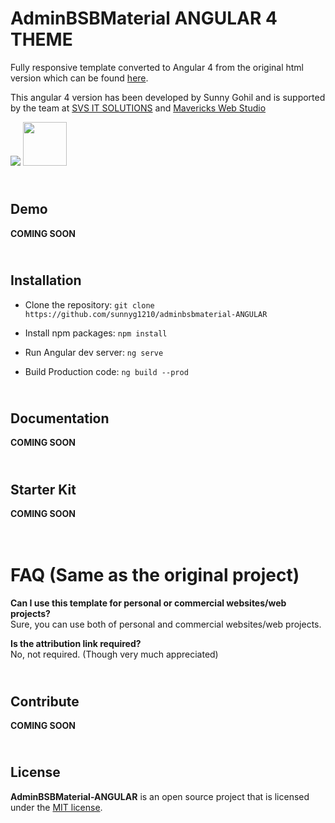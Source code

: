 AdminBSBMaterial ANGULAR 4 THEME
=======================

Fully responsive template converted to Angular 4 from the original html version which can be found [here](https://github.com/gurayyarar/AdminBSBMaterialDesign#readme).

This angular 4 version has been developed by Sunny Gohil and is supported by the team at [SVS IT SOLUTIONS](https://svsitsolutions.co.uk) and [Mavericks Web Studio](http://maverickswebstudio.co.uk)

<a href="https://svsitsolutions.co.uk"><img src="https://svsitsolutions.co.uk/wp-content/uploads/2017/05/new-svs-website-logo.png"></a>
<a href="http://maverickswebstudio.co.uk"><img src="http://maverickswebstudio.co.uk/wp-content/uploads/2017/04/MA2-1.png" width="70"></a>

\
Demo
------
**COMING SOON**
  
\
Installation
------
- Clone the repository:
`git clone https://github.com/sunnyg1210/adminbsbmaterial-ANGULAR`

- Install npm packages:
`npm install`

- Run Angular dev server:
`ng serve`

- Build Production code:
`ng build --prod`

\
Documentation
------
**COMING SOON**

\
Starter Kit
------
**COMING SOON**

\
FAQ (Same as the original project)
===

**Can I use this template for personal or commercial websites/web projects?**  
Sure, you can use both of personal and commercial websites/web projects.

**Is the attribution link required?**  
No, not required. (Though very much appreciated)

\
Contribute
------
**COMING SOON**

\
License
------
**AdminBSBMaterial-ANGULAR** is an open source project that is licensed under the [MIT license](http://opensource.org/licenses/MIT).
